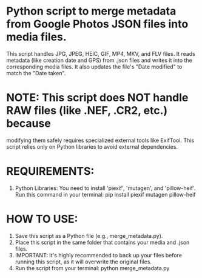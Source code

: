 # Python script to merge metadata from Google Photos JSON files into media files.

 This script handles JPG, JPEG, HEIC, GIF, MP4, MKV, and FLV files.
 It reads metadata (like creation date and GPS) from .json files and writes
 it into the corresponding media files. It also updates the file's
 "Date modified" to match the "Date taken".

# NOTE: This script does NOT handle RAW files (like .NEF, .CR2, etc.) because
 modifying them safely requires specialized external tools like ExifTool. This
 script relies only on Python libraries to avoid external dependencies.

# REQUIREMENTS:
 1. Python Libraries: You need to install 'piexif', 'mutagen', and 'pillow-heif'.
    Run this command in your terminal:
    pip install piexif mutagen pillow-heif

# HOW TO USE:
 1. Save this script as a Python file (e.g., merge_metadata.py).
 2. Place this script in the same folder that contains your media and .json files.
 3. IMPORTANT: It's highly recommended to back up your files before running this script, as it will overwrite the original files.
 4. Run the script from your terminal: python merge_metadata.py
